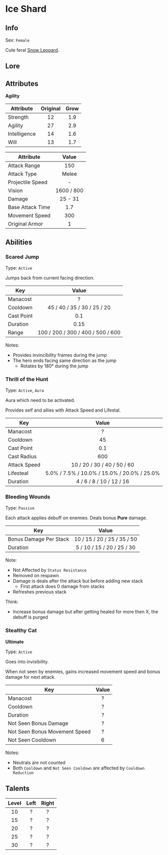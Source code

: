 # Ice Shard

## Info
Sex: `Female`

Cute feral [Snow Leopard](https://en.wikipedia.org/wiki/Snow_leopard).

## Lore

## Attributes

**Agility**

|  Attribute   | Original | Grow |
|--------------|:--------:|:----:|
| Strength     |    12    | 1.9  |
| Agility      |    27    | 2.9  |
| Intelligence |    14    | 1.6  |
| Will         |    13    | 1.7  |


|    Attribute     |   Value    |
|------------------|:----------:|
| Attack Range     |    150     |
| Attack Type      |   Melee    |
| Projectile Speed |     -      |
| Vision           | 1600 / 800 |
| Damage           |  25 - 31   |
| Base Attack Time |    1.7     |
| Movement Speed   |    300     |
| Original Armor   |      1     |

## Abilities

### Scared Jump

Type: `Active`

Jumps back from current facing direction.

| Key | Value |
|-----|:-----:|
| Manacost | ? |
| Cooldown | 45 / 40 / 35 / 30 / 25 / 20 |
| Cast Point | 0.1 |
| Duration | 0.15 |
| Range | 100 / 200 / 300 / 400 / 500 / 600 |

Notes:
- Provides invincibility frames during the jump
- The hero ends facing same direction as the jump
  - Rotates by 180° during the jump

### Thrill of the Hunt

Type: `Active`, `Aura`

Aura which need to be activated.

Provides self and allies with Attack Speed and Lifestal.

| Key | Value |
|-----|:-----:|
| Manacost | ? |
| Cooldown | 45 |
| Cast Point | 0.1 |
| Cast Radius | 600 |
| Attack Speed | 10 / 20 / 30 / 40 / 50 / 60 |
| Lifesteal | 5.0% / 7.5% / 10.0% / 15.0% / 20.0% / 25.0% |
| Duration | 4 / 6 / 8 / 10 / 12 / 16 |

### Bleeding Wounds

Type: `Passive`

Each attack applies debuff on enemies.
Deals bonus **Pure** damage.

| Key | Value |
|-----|:-----:|
| Bonus Damage Per Stack | 10 / 15 / 20 / 25 / 35 / 50 |
| Duration | 5 / 10 / 15 / 20 / 25 / 30 |

Note:
- Not Affected by `Status Resistance`
- Removed on respawn
- Damage is deals after the attack but before adding new stack
  - First attack does 0 damage from stacks
- Refreshes previous stack

Think:
- Increase bonus damage but after getting healed for more then X, the debuff is purged

### Stealthy Cat
**__Ultimate__**

Type: `Active`

Goes into invisibility.

When not seen by enemies, gains increased movement speed and bonus damage for next attack.

| Key | Value |
|-----|:-----:|
| Manacost | ? |
| Cooldown | ? |
| Duration | ? |
| Not Seen Bonus Damage | ? |
| Not Seen Bonus Movement Speed | ? |
| Not Seen Cooldown | 6 |

Notes:
- Neutrals are not counted
- Both `Cooldown` and `Not Seen Cooldown` are affected by `Cooldown Reduction`

## Talents

| Level | Left | Right |
|:-----:|:----:|:-----:|
| 10 | ? | ? |
| 15 | ? | ? |
| 20 | ? | ? |
| 25 | ? | ? |
| 30 | ? | ? |

